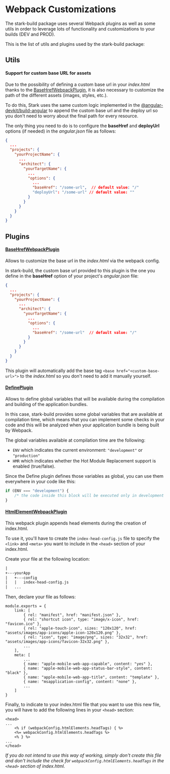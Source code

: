 # Webpack Customizations

The stark-build package uses several Webpack plugins as well as some utils in order to leverage lots of functionality and customizations to your builds (DEV and PROD).

This is the list of utils and plugins used by the stark-build package:

## Utils

#### Support for custom base URL for assets

Due to the possibility of defining a custom base url in your _index.html_ thanks to the [BaseHrefWebpackPlugin](https://github.com/dzonatan/base-href-webpack-plugin "BaseHrefWebpackPlugin"), it is also necessary to customize the path of the different assets (images, styles, etc.).

To do this, Stark uses the same custom logic implemented in the [@angular-devkit/build-angular](https://github.com/angular/devkit/blob/fe122511feada8d8c554799171e8e43bac950416/packages/angular_devkit/build_angular/src/angular-cli-files/models/webpack-configs/styles.ts "@angular-devkit/build-angular") to append the custom base url and the deploy url so you don't need to worry about the final path for every resource.

The only thing you need to do is to configure the **baseHref** and **deployUrl** options (if needed) in the _angular.json_ file as follows:

```json
{
  ...
  "projects": {
    "yourProjectName": {
      ...
      "architect": {
        "yourTargetName": {
          ...
          "options": {
            ...
            "baseHref": "/some-url",  // default value: "/"
            "deployUrl": "/some-url" // default value: ""
          }
        }
      }
    }
  }
}
```

## Plugins

#### [BaseHrefWebpackPlugin](https://github.com/dzonatan/base-href-webpack-plugin "BaseHrefWebpackPlugin")

Allows to customize the base url in the _index.html_ via the webpack config.

In stark-build, the custom base url provided to this plugin is the one you define in the **baseHref** option of your project's _angular.json_ file:

```json
{
  ...
  "projects": {
    "yourProjectName": {
      ...
      "architect": {
        "yourTargetName": {
          ...
          "options": {
            ...
            "baseHref": "/some-url"  // default value: "/"
          }
        }
      }
    }
  }
}
```

This plugin will automatically add the base tag `<base href="<custom-base-url>">` to the _index.html_ so you don't need to add it manually yourself.

#### [DefinePlugin](https://webpack.js.org/plugins/define-plugin)

Allows to define global variables that will be available during the compilation and building of the application bundles.

In this case, stark-build provides some global variables that are available at compilation time, which means that you can implement some checks in your code and this will be analyzed when your application bundle is being built by Webpack.

The global variables available at compilation time are the following:

-   `ENV` which indicates the current environment: `"development"` or `"production"`
-   `HMR` which indicates whether the Hot Module Replacement support is enabled (true/false).

Since the Define plugin defines those variables as global, you can use them everywhere in your code like this:

```typescript
if (ENV === "development") {
	/* the code inside this block will be executed only in development */
}
```

#### [HtmlElementWebpackPlugin](https://github.com/fulls1z3/html-elements-webpack-plugin "HtmlElementWebpackPlugin")

This webpack plugin appends head elements during the creation of index.html.

To use it, you'll have to create the `index-head-config.js` file to specify the `<link>` and `<meta>` you want to include in the `<head>` section of your index.html.

Create your file at the following location:

```txt
|
+---yourApp
|  	+---config
|	|	index-head-config.js
|   ...
```

Then, declare your file as follows:

```
module.exports = {
	link: [
		{ rel: "manifest", href: "manifest.json" },
		{ rel: "shortcut icon", type: "image/x-icon", href: "favicon.ico" },
		{ rel: "apple-touch-icon", sizes: "120x120", href: "assets/images/app-icons/apple-icon-120x120.png" },
		{ rel: "icon", type: "image/png", sizes: "32x32", href: "assets/images/app-icons/favicon-32x32.png" },
		...
	],
	meta: [
		...
		{ name: "apple-mobile-web-app-capable", content: "yes" },
		{ name: "apple-mobile-web-app-status-bar-style", content: "black" },
		{ name: "apple-mobile-web-app-title", content: "template" },
		{ name: "msapplication-config", content: "none" },
		...
	]
}
```

Finally, to indicate to your index.html file that you want to use this new file,
you will have to add the following lines in your `<head>` section:

```
<head>
...
	<% if (webpackConfig.htmlElements.headTags) { %>
	<%= webpackConfig.htmlElements.headTags %>
	<% } %>
...
</head>
```

_If you do not intend to use this way of working, simply don't create this file and
don't include the check for `webpackConfig.htmlElements.headTags` in the `<head>` section of index.html._
